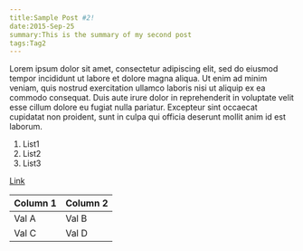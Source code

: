 ```yaml
---
title:Sample Post #2!
date:2015-Sep-25
summary:This is the summary of my second post
tags:Tag2
---
```

Lorem ipsum dolor sit amet, consectetur adipiscing elit, sed do eiusmod tempor incididunt ut labore et dolore magna aliqua. Ut enim ad minim veniam, quis nostrud exercitation ullamco laboris nisi ut aliquip ex ea commodo consequat. Duis aute irure dolor in reprehenderit in voluptate velit esse cillum dolore eu fugiat nulla pariatur. Excepteur sint occaecat cupidatat non proident, sunt in culpa qui officia deserunt mollit anim id est laborum.

<!--- excerpt --->

1. List1
2. List2
3. List3

[Link](https://www.google.com)

| Column 1    | Column 2    |
| ----------- | ----------- |
| Val A       | Val B       |
| Val C       | Val D       |

